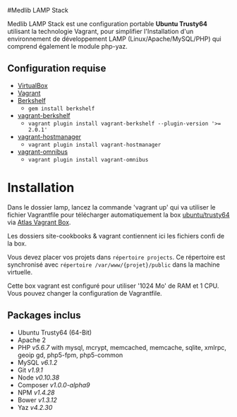 #Medlib LAMP Stack

Medlib LAMP Stack est une configuration portable __Ubuntu Trusty64__ utilisant la technologie Vagrant, pour simplifier l'Installation d'un environnement de développement LAMP (Linux/Apache/MySQL/PHP) qui comprend également le module php-yaz.

## Configuration requise
* [VirtualBox](https://www.virtualbox.org)
* [Vagrant](http://vagrantup.com)
* [Berkshelf](http://berkshelf.com)
	* `gem install berkshelf`
* [vagrant-berkshelf](https://github.com/riotgames/vagrant-berkshelf)
	* `vagrant plugin install vagrant-berkshelf --plugin-version '>= 2.0.1'`
* [vagrant-hostmanager](https://github.com/smdahlen/vagrant-hostmanager)
	* `vagrant plugin install vagrant-hostmanager`
* [vagrant-omnibus](https://github.com/schisamo/vagrant-omnibus)
	* `vagrant plugin install vagrant-omnibus`

# Installation

Dans le dossier lamp, lancez la commande 'vagrant up' qui va utiliser le fichier Vagrantfile pour télécharger automatiquement la box [ubuntu/trusty64](https://atlas.hashicorp.com/ubuntu/boxes/trusty64) via [Atlas Vagrant Box](https://atlas.hashicorp.com/boxes/search?utm_source=vagrantcloud.com&vagrantcloud=1).

  Les dossiers site-cookbooks & vagrant contiennent ici les fichiers confi de la box.

  Vous devez placer vos projets dans `répertoire projects`. Ce répertoire est synchronisé avec `répertoire /var/www/{projet}/public` dans la machine virtuelle.

Cette box vagrant est configuré pour utiliser '1024 Mo' de RAM et 1 CPU. Vous pouvez changer la configuration de Vagrantfile.

## Packages inclus

- Ubuntu Trusty64 (64-Bit)
- Apache 2
- PHP _v5.6.7_ with mysql, mcrypt, memcached, memcache, sqlite, xmlrpc, geoip gd, php5-fpm, php5-common
- MySQL _v6.1.2_
- Git _v1.9.1_
- Node _v0.10.38_
- Composer _v1.0.0-alpha9_
- NPM _v1.4.28_
- Bower _v1.3.12_
- Yaz _v4.2.30_
